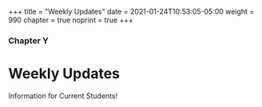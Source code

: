 +++
title = "Weekly Updates"
date = 2021-01-24T10:53:05-05:00
weight = 990
chapter = true
noprint = true
+++

### Chapter Y

# Weekly Updates

Information for Current Students!
